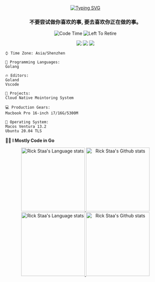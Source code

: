 <div align="center"> 

[![Typing SVG](https://readme-typing-svg.herokuapp.com?size=25&duration=2500&color=80B0C8&vCenter=true&width=200&height=40&lines=Hi+there+%F0%9F%91%8B%F0%9F%8F%BB;I'm+yrka)](https://git.io/typing-svg)

 <h3 align="center">不要尝试做你喜欢的事, 要去喜欢你正在做的事。</h3>
 
![Code Time](http://img.shields.io/badge/Code%20Time-%20123hrs%2040%20mins-blue)
![Left To Retire](https://img.shields.io/badge/left%20to%20retire-29208%20hrs-blue)
 
[![](https://img.shields.io/badge/-Blog-brightgreen?style=flat&logo=Blogger&logoColor=white)](https://www.yrka.com)
[![](https://img.shields.io/badge/-Email-red?style=flat&logo=Mail.Ru&logoColor=white)](mailto:zzyyds777@gmail.com)
[![](https://img.shields.io/badge/-Bilibili-blue?style=flat&logo=bilibili&logoColor=white)](https://space.bilibili.com/6974719)

</div>

<!--START_SECTION:waka-->

```text
⌚︎ Time Zone: Asia/Shenzhen

💬 Programming Languages: 
Golang

🔥 Editors: 
Goland
Vscode

📂 Projects: 
Cloud Native Mointoring System

💻 Production Gears:
Macbook Pro 16-inch i7/16G/5300M

💾 Operating System: 
Macos Ventura 13.2
Ubuntu 20.04 TLS

```

<!--END_SECTION:waka-->


🙈🙈 **I Mostly Code in Go** 

<!-- Light Mode -->
<div align="center"> 
<a href="https://github.com/anuraghazra/github-readme-stats#gh-light-mode-only">
<img height=200 src="https://github-readme-stats-git-master-rstaa-rickstaa.vercel.app/api/top-langs/?username=zzyyds&layout=compact&langs_count=10&hide_border=1&role=OWNER,COLLABORATOR#gh-light-mode-only" alt="Rick Staa's Language stats" />
</a>
<a href="https://github.com/anuraghazra/github-readme-stats#gh-light-mode-only">
<img height=200 src="https://github-readme-stats-git-master-rstaa-rickstaa.vercel.app/api?username=zzyyds&show_icons=true&count_private=true&line_height=28&hide_border=1&include_all_commits=true&card_width=450&role=OWNER,COLLABORATOR&exclude_repo=github-readme-stats#gh-light-mode-only" alt="Rick Staa's Github stats" />
</a>
</div>

<!-- Dark Mode -->
<div align="center"> 
<a href="https://github.com/anuraghazra/github-readme-stats#gh-dark-mode-only">
<img height=200 src="https://github-readme-stats-git-master-rstaa-rickstaa.vercel.app/api/top-langs/?username=danbai225&layout=compact&langs_count=10&hide_border=1&role=OWNER,COLLABORATOR&theme=github_dark#gh-dark-mode-only" alt="Rick Staa's Language stats" />
</a>
<a href="https://github.com/anuraghazra/github-readme-stats#gh-dark-mode-only">
<img height=200 src="https://github-readme-stats-git-master-rstaa-rickstaa.vercel.app/api?username=danbai225&show_icons=true&count_private=true&line_height=28&hide_border=1&include_all_commits=true&card_width=450&role=OWNER,COLLABORATOR&exclude_repo=github-readme-stats&theme=github_dark#gh-dark-mode-only" alt="Rick Staa's Github stats" />
</a>
</div>
